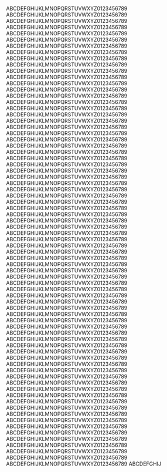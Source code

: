 ABCDEFGHIJKLMNOPQRSTUVWXYZ0123456789
ABCDEFGHIJKLMNOPQRSTUVWXYZ0123456789
ABCDEFGHIJKLMNOPQRSTUVWXYZ0123456789
ABCDEFGHIJKLMNOPQRSTUVWXYZ0123456789
ABCDEFGHIJKLMNOPQRSTUVWXYZ0123456789
ABCDEFGHIJKLMNOPQRSTUVWXYZ0123456789
ABCDEFGHIJKLMNOPQRSTUVWXYZ0123456789
ABCDEFGHIJKLMNOPQRSTUVWXYZ0123456789
ABCDEFGHIJKLMNOPQRSTUVWXYZ0123456789
ABCDEFGHIJKLMNOPQRSTUVWXYZ0123456789
ABCDEFGHIJKLMNOPQRSTUVWXYZ0123456789
ABCDEFGHIJKLMNOPQRSTUVWXYZ0123456789
ABCDEFGHIJKLMNOPQRSTUVWXYZ0123456789
ABCDEFGHIJKLMNOPQRSTUVWXYZ0123456789
ABCDEFGHIJKLMNOPQRSTUVWXYZ0123456789
ABCDEFGHIJKLMNOPQRSTUVWXYZ0123456789
ABCDEFGHIJKLMNOPQRSTUVWXYZ0123456789
ABCDEFGHIJKLMNOPQRSTUVWXYZ0123456789
ABCDEFGHIJKLMNOPQRSTUVWXYZ0123456789
ABCDEFGHIJKLMNOPQRSTUVWXYZ0123456789
ABCDEFGHIJKLMNOPQRSTUVWXYZ0123456789
ABCDEFGHIJKLMNOPQRSTUVWXYZ0123456789
ABCDEFGHIJKLMNOPQRSTUVWXYZ0123456789
ABCDEFGHIJKLMNOPQRSTUVWXYZ0123456789
ABCDEFGHIJKLMNOPQRSTUVWXYZ0123456789
ABCDEFGHIJKLMNOPQRSTUVWXYZ0123456789
ABCDEFGHIJKLMNOPQRSTUVWXYZ0123456789
ABCDEFGHIJKLMNOPQRSTUVWXYZ0123456789
ABCDEFGHIJKLMNOPQRSTUVWXYZ0123456789
ABCDEFGHIJKLMNOPQRSTUVWXYZ0123456789
ABCDEFGHIJKLMNOPQRSTUVWXYZ0123456789
ABCDEFGHIJKLMNOPQRSTUVWXYZ0123456789
ABCDEFGHIJKLMNOPQRSTUVWXYZ0123456789
ABCDEFGHIJKLMNOPQRSTUVWXYZ0123456789
ABCDEFGHIJKLMNOPQRSTUVWXYZ0123456789
ABCDEFGHIJKLMNOPQRSTUVWXYZ0123456789
ABCDEFGHIJKLMNOPQRSTUVWXYZ0123456789
ABCDEFGHIJKLMNOPQRSTUVWXYZ0123456789
ABCDEFGHIJKLMNOPQRSTUVWXYZ0123456789
ABCDEFGHIJKLMNOPQRSTUVWXYZ0123456789
ABCDEFGHIJKLMNOPQRSTUVWXYZ0123456789
ABCDEFGHIJKLMNOPQRSTUVWXYZ0123456789
ABCDEFGHIJKLMNOPQRSTUVWXYZ0123456789
ABCDEFGHIJKLMNOPQRSTUVWXYZ0123456789
ABCDEFGHIJKLMNOPQRSTUVWXYZ0123456789
ABCDEFGHIJKLMNOPQRSTUVWXYZ0123456789
ABCDEFGHIJKLMNOPQRSTUVWXYZ0123456789
ABCDEFGHIJKLMNOPQRSTUVWXYZ0123456789
ABCDEFGHIJKLMNOPQRSTUVWXYZ0123456789
ABCDEFGHIJKLMNOPQRSTUVWXYZ0123456789
ABCDEFGHIJKLMNOPQRSTUVWXYZ0123456789
ABCDEFGHIJKLMNOPQRSTUVWXYZ0123456789
ABCDEFGHIJKLMNOPQRSTUVWXYZ0123456789
ABCDEFGHIJKLMNOPQRSTUVWXYZ0123456789
ABCDEFGHIJKLMNOPQRSTUVWXYZ0123456789
ABCDEFGHIJKLMNOPQRSTUVWXYZ0123456789
ABCDEFGHIJKLMNOPQRSTUVWXYZ0123456789
ABCDEFGHIJKLMNOPQRSTUVWXYZ0123456789
ABCDEFGHIJKLMNOPQRSTUVWXYZ0123456789
ABCDEFGHIJKLMNOPQRSTUVWXYZ0123456789
ABCDEFGHIJKLMNOPQRSTUVWXYZ0123456789
ABCDEFGHIJKLMNOPQRSTUVWXYZ0123456789
ABCDEFGHIJKLMNOPQRSTUVWXYZ0123456789
ABCDEFGHIJKLMNOPQRSTUVWXYZ0123456789
ABCDEFGHIJKLMNOPQRSTUVWXYZ0123456789
ABCDEFGHIJKLMNOPQRSTUVWXYZ0123456789
ABCDEFGHIJKLMNOPQRSTUVWXYZ0123456789
ABCDEFGHIJKLMNOPQRSTUVWXYZ0123456789
ABCDEFGHIJKLMNOPQRSTUVWXYZ0123456789
ABCDEFGHIJKLMNOPQRSTUVWXYZ0123456789
ABCDEFGHIJKLMNOPQRSTUVWXYZ0123456789
ABCDEFGHIJKLMNOPQRSTUVWXYZ0123456789
ABCDEFGHIJKLMNOPQRSTUVWXYZ0123456789
ABCDEFGHIJKLMNOPQRSTUVWXYZ0123456789
ABCDEFGHIJ